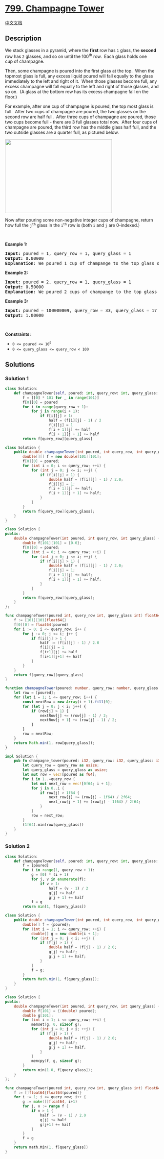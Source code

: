 # [799. Champagne Tower](https://leetcode.com/problems/champagne-tower)

[中文文档](/solution/0700-0799/0799.Champagne%20Tower/README.md)

## Description

<p>We stack glasses in a pyramid, where the <strong>first</strong> row has <code>1</code> glass, the <strong>second</strong> row has <code>2</code> glasses, and so on until the 100<sup>th</sup> row.&nbsp; Each glass holds one cup&nbsp;of champagne.</p>

<p>Then, some champagne is poured into the first glass at the top.&nbsp; When the topmost glass is full, any excess liquid poured will fall equally to the glass immediately to the left and right of it.&nbsp; When those glasses become full, any excess champagne will fall equally to the left and right of those glasses, and so on.&nbsp; (A glass at the bottom row has its excess champagne fall on the floor.)</p>

<p>For example, after one cup of champagne is poured, the top most glass is full.&nbsp; After two cups of champagne are poured, the two glasses on the second row are half full.&nbsp; After three cups of champagne are poured, those two cups become full - there are 3 full glasses total now.&nbsp; After four cups of champagne are poured, the third row has the middle glass half full, and the two outside glasses are a quarter full, as pictured below.</p>

<p><img alt="" src="https://fastly.jsdelivr.net/gh/doocs/leetcode@main/solution/0700-0799/0799.Champagne%20Tower/images/tower.png" style="height: 241px; width: 350px;" /></p>

<p>Now after pouring some non-negative integer cups of champagne, return how full the <code>j<sup>th</sup></code> glass in the <code>i<sup>th</sup></code> row is (both <code>i</code> and <code>j</code> are 0-indexed.)</p>

<p>&nbsp;</p>
<p><strong class="example">Example 1:</strong></p>

<pre>
<strong>Input:</strong> poured = 1, query_row = 1, query_glass = 1
<strong>Output:</strong> 0.00000
<strong>Explanation:</strong> We poured 1 cup of champange to the top glass of the tower (which is indexed as (0, 0)). There will be no excess liquid so all the glasses under the top glass will remain empty.
</pre>

<p><strong class="example">Example 2:</strong></p>

<pre>
<strong>Input:</strong> poured = 2, query_row = 1, query_glass = 1
<strong>Output:</strong> 0.50000
<strong>Explanation:</strong> We poured 2 cups of champange to the top glass of the tower (which is indexed as (0, 0)). There is one cup of excess liquid. The glass indexed as (1, 0) and the glass indexed as (1, 1) will share the excess liquid equally, and each will get half cup of champange.
</pre>

<p><strong class="example">Example 3:</strong></p>

<pre>
<strong>Input:</strong> poured = 100000009, query_row = 33, query_glass = 17
<strong>Output:</strong> 1.00000
</pre>

<p>&nbsp;</p>
<p><strong>Constraints:</strong></p>

<ul>
	<li><code>0 &lt;=&nbsp;poured &lt;= 10<sup>9</sup></code></li>
	<li><code>0 &lt;= query_glass &lt;= query_row&nbsp;&lt; 100</code></li>
</ul>

## Solutions

### Solution 1

<!-- tabs:start -->

```python
class Solution:
    def champagneTower(self, poured: int, query_row: int, query_glass: int) -> float:
        f = [[0] * 101 for _ in range(101)]
        f[0][0] = poured
        for i in range(query_row + 1):
            for j in range(i + 1):
                if f[i][j] > 1:
                    half = (f[i][j] - 1) / 2
                    f[i][j] = 1
                    f[i + 1][j] += half
                    f[i + 1][j + 1] += half
        return f[query_row][query_glass]
```

```java
class Solution {
    public double champagneTower(int poured, int query_row, int query_glass) {
        double[][] f = new double[101][101];
        f[0][0] = poured;
        for (int i = 0; i <= query_row; ++i) {
            for (int j = 0; j <= i; ++j) {
                if (f[i][j] > 1) {
                    double half = (f[i][j] - 1) / 2.0;
                    f[i][j] = 1;
                    f[i + 1][j] += half;
                    f[i + 1][j + 1] += half;
                }
            }
        }
        return f[query_row][query_glass];
    }
}
```

```cpp
class Solution {
public:
    double champagneTower(int poured, int query_row, int query_glass) {
        double f[101][101] = {0.0};
        f[0][0] = poured;
        for (int i = 0; i <= query_row; ++i) {
            for (int j = 0; j <= i; ++j) {
                if (f[i][j] > 1) {
                    double half = (f[i][j] - 1) / 2.0;
                    f[i][j] = 1;
                    f[i + 1][j] += half;
                    f[i + 1][j + 1] += half;
                }
            }
        }
        return f[query_row][query_glass];
    }
};
```

```go
func champagneTower(poured int, query_row int, query_glass int) float64 {
	f := [101][101]float64{}
	f[0][0] = float64(poured)
	for i := 0; i <= query_row; i++ {
		for j := 0; j <= i; j++ {
			if f[i][j] > 1 {
				half := (f[i][j] - 1) / 2.0
				f[i][j] = 1
				f[i+1][j] += half
				f[i+1][j+1] += half
			}
		}
	}
	return f[query_row][query_glass]
}
```

```ts
function champagneTower(poured: number, query_row: number, query_glass: number): number {
    let row = [poured];
    for (let i = 1; i <= query_row; i++) {
        const nextRow = new Array(i + 1).fill(0);
        for (let j = 0; j < i; j++) {
            if (row[j] > 1) {
                nextRow[j] += (row[j] - 1) / 2;
                nextRow[j + 1] += (row[j] - 1) / 2;
            }
        }
        row = nextRow;
    }
    return Math.min(1, row[query_glass]);
}
```

```rust
impl Solution {
    pub fn champagne_tower(poured: i32, query_row: i32, query_glass: i32) -> f64 {
        let query_row = query_row as usize;
        let query_glass = query_glass as usize;
        let mut row = vec![poured as f64];
        for i in 1..=query_row {
            let mut next_row = vec![0f64; i + 1];
            for j in 0..i {
                if row[j] > 1f64 {
                    next_row[j] += (row[j] - 1f64) / 2f64;
                    next_row[j + 1] += (row[j] - 1f64) / 2f64;
                }
            }
            row = next_row;
        }
        (1f64).min(row[query_glass])
    }
}
```

<!-- tabs:end -->

### Solution 2

<!-- tabs:start -->

```python
class Solution:
    def champagneTower(self, poured: int, query_row: int, query_glass: int) -> float:
        f = [poured]
        for i in range(1, query_row + 1):
            g = [0] * (i + 1)
            for j, v in enumerate(f):
                if v > 1:
                    half = (v - 1) / 2
                    g[j] += half
                    g[j + 1] += half
            f = g
        return min(1, f[query_glass])
```

```java
class Solution {
    public double champagneTower(int poured, int query_row, int query_glass) {
        double[] f = {poured};
        for (int i = 1; i <= query_row; ++i) {
            double[] g = new double[i + 1];
            for (int j = 0; j < i; ++j) {
                if (f[j] > 1) {
                    double half = (f[j] - 1) / 2.0;
                    g[j] += half;
                    g[j + 1] += half;
                }
            }
            f = g;
        }
        return Math.min(1, f[query_glass]);
    }
}
```

```cpp
class Solution {
public:
    double champagneTower(int poured, int query_row, int query_glass) {
        double f[101] = {(double) poured};
        double g[101];
        for (int i = 1; i <= query_row; ++i) {
            memset(g, 0, sizeof g);
            for (int j = 0; j < i; ++j) {
                if (f[j] > 1) {
                    double half = (f[j] - 1) / 2.0;
                    g[j] += half;
                    g[j + 1] += half;
                }
            }
            memcpy(f, g, sizeof g);
        }
        return min(1.0, f[query_glass]);
    }
};
```

```go
func champagneTower(poured int, query_row int, query_glass int) float64 {
	f := []float64{float64(poured)}
	for i := 1; i <= query_row; i++ {
		g := make([]float64, i+1)
		for j, v := range f {
			if v > 1 {
				half := (v - 1) / 2.0
				g[j] += half
				g[j+1] += half
			}
		}
		f = g
	}
	return math.Min(1, f[query_glass])
}
```

<!-- tabs:end -->

<!-- end -->
